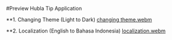 #Preview Hubla Tip Application

**1. Changing Theme (Light to Dark)
    [changing theme.webm](https://github.com/alfredsn/24001116-synrgy7-asn-challenge-ch2/assets/115927634/ed1c8886-98ad-45d6-8a3d-f45a543491fe)

**2. Localization (English to Bahasa Indonesia)
    [localization.webm](https://github.com/alfredsn/24001116-synrgy7-asn-challenge-ch2/assets/115927634/e929d187-0098-4efe-8d1e-47a725324212)
